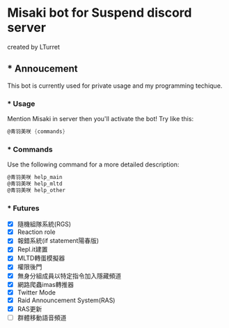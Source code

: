 # Misaki bot for Suspend discord server

created by LTurret

## * Annoucement

This bot is currently used for private usage and my programming techique.

### * Usage

Mention Misaki in server then you'll activate the bot!
Try like this:

```cs
@青羽美咲 {commands}
```

### * Commands

Use the following command for a more detailed description:

```cs
@青羽美咲 help_main
@青羽美咲 help_mltd
@青羽美咲 help_other
```

### * Futures

- [x] 隨機組隊系統(RGS)
- [x] Reaction role
- [x] 報錯系統(if statement陽春版)
- [x] Repl.it建置
- [x] MLTD轉蛋模擬器
- [x] 權限後門
- [x] 無身分組成員以特定指令加入隱藏頻道
- [x] 網路爬蟲imas轉推器
- [x] Twitter Mode 
- [x] Raid Announcement System(RAS)
- [x] RAS更新
- [ ] 群體移動語音頻道